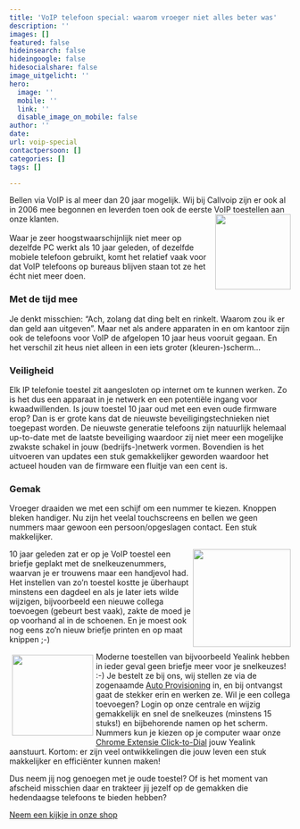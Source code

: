 ```yaml
---
title: 'VoIP telefoon special: waarom vroeger niet alles beter was'
description: ''
images: []
featured: false
hideinsearch: false
hideingoogle: false
hidesocialshare: false
image_uitgelicht: ''
hero:
  image: ''
  mobile: ''
  link: ''
  disable_image_on_mobile: false
author: ''
date: 
url: voip-special
contactpersoon: []
categories: []
tags: []

---
```

Bellen via VoIP is al meer dan 20 jaar mogelijk. Wij bij Callvoip zijn er ook al in 2006 mee begonnen en leverden toen ook de eerste VoIP toestellen aan onze klanten. 
<img src="https://res.cloudinary.com/callvoip/image/upload/v1602160012/oldpc_iiv709.png" style="float:right" width="135px" height="135px">
<br><br>Waar je zeer hoogstwaarschijnlijk niet meer op dezelfde PC werkt als 10 jaar geleden, of dezelfde mobiele telefoon gebruikt, komt het relatief vaak voor dat VoIP telefoons op bureaus blijven staan tot ze het écht niet meer doen.

<h3>Met de tijd mee</h3>

Je denkt misschien: “Ach, zolang dat ding belt en rinkelt. Waarom zou ik er dan geld aan uitgeven”. Maar net als andere apparaten in en om kantoor zijn ook de telefoons voor VoIP de afgelopen 10 jaar heus vooruit gegaan. En het verschil zit heus niet alleen in een iets groter (kleuren-)scherm…

<h3>Veiligheid</h3>

Elk IP telefonie toestel zit aangesloten op internet om te kunnen werken. Zo is het dus een apparaat in je netwerk en een potentiële ingang voor kwaadwillenden. Is jouw toestel 10 jaar oud met een even oude firmware erop? Dan is er grote kans dat de nieuwste beveiligingstechnieken niet toegepast worden. De nieuwste generatie telefoons zijn natuurlijk helemaal up-to-date met de laatste beveiliging waardoor zij niet meer een mogelijke zwakste schakel in jouw (bedrijfs-)netwerk vormen. Bovendien is het uitvoeren van updates een stuk gemakkelijker geworden waardoor het actueel houden van de firmware een fluitje van een cent is.

<h3>Gemak</h3>

Vroeger draaiden we met een schijf om een nummer te kiezen. Knoppen bleken handiger. Nu zijn het veelal touchscreens en bellen we geen nummers maar gewoon een persoon/opgeslagen contact. Een stuk makkelijker. 

<img src="https://res.cloudinary.com/callvoip/image/upload/v1602160013/oldphone_edh68i.png" style="float:right" width="175px" height="175px">10 jaar geleden zat er op je VoIP toestel een briefje geplakt met de snelkeuzenummers, waarvan je er trouwens maar een handjevol had. Het instellen van zo’n toestel kostte je überhaupt minstens een dagdeel en als je later iets wilde wijzigen, bijvoorbeeld een nieuwe collega toevoegen (gebeurt best vaak), zakte de moed je op voorhand al in de schoenen. En je moest ook nog eens zo’n nieuw briefje printen en op maat knippen ;-)

<img src="https://res.cloudinary.com/callvoip/image/upload/v1602160013/newphone_mndwnc.png" style="float:left; padding:5px" width="145px" height="145px">Moderne toestellen van bijvoorbeeld Yealink hebben in ieder geval geen briefje meer voor je snelkeuzes! :-) Je bestelt ze bij ons, wij stellen ze via de zogenaamde [Auto Provisioning](https://www.callvoip.nl/telefonie/functionaliteiten/toestelconfiguratie/) in, en bij ontvangst gaat de stekker erin en werken ze. Wil je een collega toevoegen? Login op onze centrale en wijzig gemakkelijk en snel de snelkeuzes (minstens 15 stuks!) en bijbehorende namen op het scherm. Nummers kun je kiezen op je computer waar onze [Chrome Extensie Click-to-Dial](https://www.callvoip.nl/telefonie/clicktodial/) jouw Yealink aanstuurt. Kortom: er zijn veel ontwikkelingen die jouw leven een stuk makkelijker en efficiënter kunnen maken! 

Dus neem jij nog genoegen met je oude toestel? Of is het moment van afscheid misschien daar en trakteer jij jezelf op de gemakken die hedendaagse telefoons te bieden hebben?

<a href="https://callvoip.shop" class="button" target="_blank">Neem een kijkje in onze shop</a>

